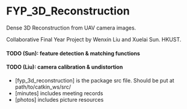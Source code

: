 # FYP_3D_Reconstruction

Dense 3D Reconstruction from UAV camera images.

Collaborative Final Year Project by Wenxin Liu and Xuelai Sun. HKUST.

#### TODO (Sun): feature detection & matching functions
#### TODO (Liu): camera calibration & undistortion

* [fyp_3d_reconstruction] is the package src file. Should be put at path/to/catkin_ws/src/
* [minutes] includes meeting records
* [photos] includes picture resources
